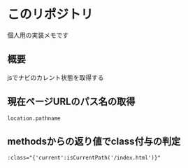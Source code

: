 # このリポジトリ
個人用の実装メモです

## 概要
jsでナビのカレント状態を取得する

## 現在ページURLのパス名の取得
`location.pathname`

## methodsからの返り値でclass付与の判定
`:class="{'current':isCurrentPath('/index.html')}"`
